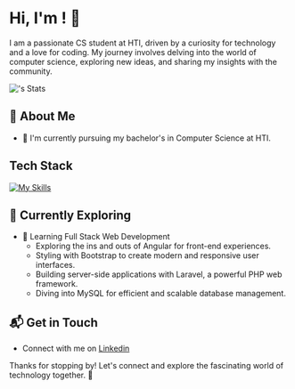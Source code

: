 # Hi, I'm <Khaled>! 👋

I am a passionate CS student at HTI, driven by a curiosity for technology and a love for coding. My journey involves delving into the world of computer science, exploring new ideas, and sharing my insights with the community.

![<Khaled-Amr-1>'s Stats](https://github-readme-stats.vercel.app/api?username=<username>&theme=vue-dark&show_icons=true&hide_border=true&count_private=true)

## 🚀 About Me

- 🔭 I'm currently pursuing my bachelor's in Computer Science at HTI.


## Tech Stack
[![My Skills](https://skillicons.dev/icons?i=js,py)](https://skillicons.dev)

## 🌱 Currently Exploring

- 🚀 Learning Full Stack Web Development
  - Exploring the ins and outs of Angular for front-end experiences.
  - Styling with Bootstrap to create modern and responsive user interfaces.
  - Building server-side applications with Laravel, a powerful PHP web framework.
  - Diving into MySQL for efficient and scalable database management.


## 📬 Get in Touch

- Connect with me on [Linkedin](www.linkedin.com/in/khaled-1-amr)


Thanks for stopping by! Let's connect and explore the fascinating world of technology together. 🚀



<!--

Here are some ideas to get you started:

- 🔭 I’m currently working on ...
- 🌱 I’m currently learning ...
- 👯 I’m looking to collaborate on ...
- 🤔 I’m looking for help with ...
- 💬 Ask me about ...
- 📫 How to reach me: ...
- 😄 Pronouns: ...
- ⚡ Fun fact: ...
-->
